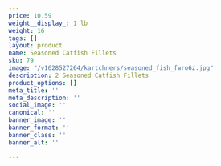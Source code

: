 ```yaml
---
price: 10.59
weight__display_: 1 lb
weight: 16
tags: []
layout: product
name: Seasoned Catfish Fillets
sku: 79
image: "/v1628527264/kartchners/seasoned_fish_fwro6z.jpg"
description: 2 Seasoned Catfish Fillets
product_options: []
meta_title: ''
meta_description: ''
social_image: ''
canonical: ''
banner_image: ''
banner_format: ''
banner_class: ''
banner_alt: ''

---
```

